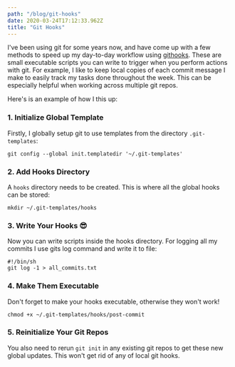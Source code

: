 ```yaml
---
path: "/blog/git-hooks"
date: 2020-03-24T17:12:33.962Z
title: "Git Hooks"
---
```


I've been using git for some years now, and have come up with a few methods to speed up my day-to-day workflow using 
[githooks](https://git-scm.com/docs/githooks). These are small executable scripts you can write to trigger when you 
perform actions with git. For example, I like to keep local copies of each commit message I make to easily 
track my tasks done throughout the week. This can be especially helpful when working across multiple git repos.


Here's is an example of how I this up:

### 1. Initialize Global Template
Firstly, I globally setup git to use templates from the directory `.git-templates`:

```shell script
git config --global init.templatedir '~/.git-templates'
```

### 2. Add Hooks Directory
A `hooks` directory needs to be created. This is where all the global hooks can be stored:

```shell script
mkdir ~/.git-templates/hooks
```
### 3. Write Your Hooks 😎
Now you can write scripts inside the hooks directory. For logging all my commits I use gits log command and write it to file:
```shell script
#!/bin/sh
git log -1 > all_commits.txt

```

### 4. Make Them Executable
Don't forget to make your hooks executable, otherwise they won't work!
```shell script
chmod +x ~/.git-templates/hooks/post-commit
```

### 5. Reinitialize Your Git Repos
You also need to rerun `git init` in any existing git repos to get these new global updates. This won't get rid of any 
of local git hooks.

